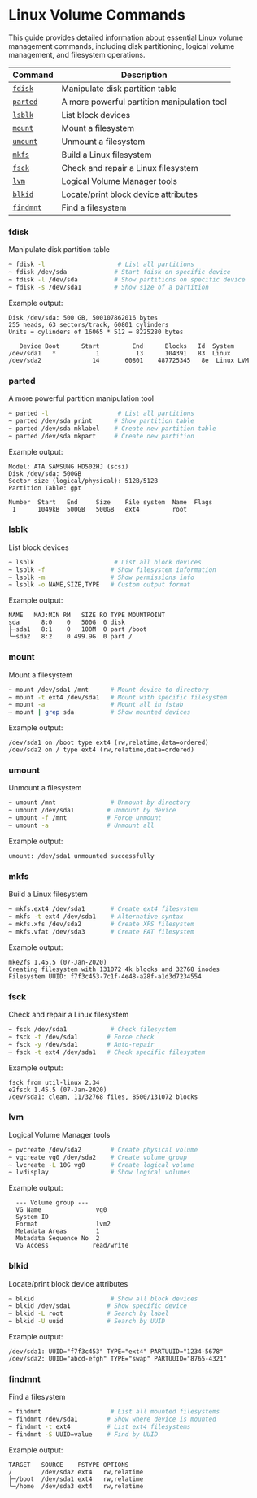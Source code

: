 # Linux Volume Commands

This guide provides detailed information about essential Linux volume management commands, including disk partitioning, logical volume management, and filesystem operations.

| Command | Description |
|---------|-------------|
| [`fdisk`](#fdisk) | Manipulate disk partition table |
| [`parted`](#parted) | A more powerful partition manipulation tool |
| [`lsblk`](#lsblk) | List block devices |
| [`mount`](#mount) | Mount a filesystem |
| [`umount`](#umount) | Unmount a filesystem |
| [`mkfs`](#mkfs) | Build a Linux filesystem |
| [`fsck`](#fsck) | Check and repair a Linux filesystem |
| [`lvm`](#lvm) | Logical Volume Manager tools |
| [`blkid`](#blkid) | Locate/print block device attributes |
| [`findmnt`](#findmnt) | Find a filesystem |

### fdisk
Manipulate disk partition table
```zsh
~ fdisk -l                    # List all partitions
~ fdisk /dev/sda             # Start fdisk on specific device
~ fdisk -l /dev/sda          # Show partitions on specific device
~ fdisk -s /dev/sda1         # Show size of a partition
```

Example output:
```
Disk /dev/sda: 500 GB, 500107862016 bytes
255 heads, 63 sectors/track, 60801 cylinders
Units = cylinders of 16065 * 512 = 8225280 bytes

   Device Boot      Start         End      Blocks   Id  System
/dev/sda1   *           1          13      104391   83  Linux
/dev/sda2              14       60801    487725345   8e  Linux LVM
```

### parted
A more powerful partition manipulation tool
```zsh
~ parted -l                   # List all partitions
~ parted /dev/sda print      # Show partition table
~ parted /dev/sda mklabel    # Create new partition table
~ parted /dev/sda mkpart     # Create new partition
```

Example output:
```
Model: ATA SAMSUNG HD502HJ (scsi)
Disk /dev/sda: 500GB
Sector size (logical/physical): 512B/512B
Partition Table: gpt

Number  Start   End     Size    File system  Name  Flags
 1      1049kB  500GB   500GB   ext4         root
```

### lsblk
List block devices
```zsh
~ lsblk                      # List all block devices
~ lsblk -f                  # Show filesystem information
~ lsblk -m                  # Show permissions info
~ lsblk -o NAME,SIZE,TYPE   # Custom output format
```

Example output:
```
NAME   MAJ:MIN RM   SIZE RO TYPE MOUNTPOINT
sda      8:0    0   500G  0 disk 
├─sda1   8:1    0   100M  0 part /boot
└─sda2   8:2    0 499.9G  0 part /
```

### mount
Mount a filesystem
```zsh
~ mount /dev/sda1 /mnt      # Mount device to directory
~ mount -t ext4 /dev/sda1   # Mount with specific filesystem
~ mount -a                  # Mount all in fstab
~ mount | grep sda          # Show mounted devices
```

Example output:
```
/dev/sda1 on /boot type ext4 (rw,relatime,data=ordered)
/dev/sda2 on / type ext4 (rw,relatime,data=ordered)
```

### umount
Unmount a filesystem
```zsh
~ umount /mnt               # Unmount by directory
~ umount /dev/sda1         # Unmount by device
~ umount -f /mnt           # Force unmount
~ umount -a                # Unmount all
```

Example output:
```
umount: /dev/sda1 unmounted successfully
```

### mkfs
Build a Linux filesystem
```zsh
~ mkfs.ext4 /dev/sda1       # Create ext4 filesystem
~ mkfs -t ext4 /dev/sda1    # Alternative syntax
~ mkfs.xfs /dev/sda2        # Create XFS filesystem
~ mkfs.vfat /dev/sda3       # Create FAT filesystem
```

Example output:
```
mke2fs 1.45.5 (07-Jan-2020)
Creating filesystem with 131072 4k blocks and 32768 inodes
Filesystem UUID: f7f3c453-7c1f-4e48-a28f-a1d3d7234554
```

### fsck
Check and repair a Linux filesystem
```zsh
~ fsck /dev/sda1            # Check filesystem
~ fsck -f /dev/sda1        # Force check
~ fsck -y /dev/sda1        # Auto-repair
~ fsck -t ext4 /dev/sda1   # Check specific filesystem
```

Example output:
```
fsck from util-linux 2.34
e2fsck 1.45.5 (07-Jan-2020)
/dev/sda1: clean, 11/32768 files, 8500/131072 blocks
```

### lvm
Logical Volume Manager tools
```zsh
~ pvcreate /dev/sda2        # Create physical volume
~ vgcreate vg0 /dev/sda2    # Create volume group
~ lvcreate -L 10G vg0       # Create logical volume
~ lvdisplay                 # Show logical volumes
```

Example output:
```
  --- Volume group ---
  VG Name               vg0
  System ID            
  Format                lvm2
  Metadata Areas        1
  Metadata Sequence No  2
  VG Access            read/write
```

### blkid
Locate/print block device attributes
```zsh
~ blkid                     # Show all block devices
~ blkid /dev/sda1          # Show specific device
~ blkid -L root            # Search by label
~ blkid -U uuid            # Search by UUID
```

Example output:
```
/dev/sda1: UUID="f7f3c453" TYPE="ext4" PARTUUID="1234-5678"
/dev/sda2: UUID="abcd-efgh" TYPE="swap" PARTUUID="8765-4321"
```

### findmnt
Find a filesystem
```zsh
~ findmnt                   # List all mounted filesystems
~ findmnt /dev/sda1        # Show where device is mounted
~ findmnt -t ext4          # List ext4 filesystems
~ findmnt -S UUID=value    # Find by UUID
```

Example output:
```
TARGET   SOURCE    FSTYPE OPTIONS
/        /dev/sda2 ext4   rw,relatime
├─/boot  /dev/sda1 ext4   rw,relatime
└─/home  /dev/sda3 ext4   rw,relatime
``` 